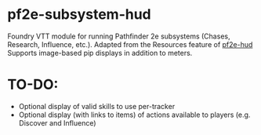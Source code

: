 # pf2e-subsystem-hud
Foundry VTT module for running Pathfinder 2e subsystems (Chases, Research, Influence, etc.).
Adapted from the Resources feature of [pf2e-hud](https://github.com/reonZ/pf2e-hud)
Supports image-based pip displays in addition to meters.

# TO-DO:
- Optional display of valid skills to use per-tracker
- Optional display (with links to items) of actions available to players (e.g. Discover and Influence)